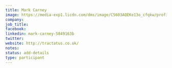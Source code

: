 ```yaml
---
title: Mark Carney
image: https://media-exp1.licdn.com/dms/image/C5603AQEKe13o_cfqkw/profile-displayphoto-shrink_800_800/0?e=1596672000&v=beta&t=o-7Y9uflLyAAy0c8tXVfVU1acSPD3q3AqM0s6Ejw0fs
company: 
job_title: 
facebook:
linkedin: mark-carney-5849163b
twitter:
website: http://tractatus.co.uk/
notes:
status: add-details
type: participant
---
```


<!-- put more details about participant here -->